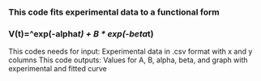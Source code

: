 ### This code fits experimental data to a functional form 
### V(t)=^exp(-alpha*t) + B * exp(-beta*t)

This codes needs for input: Experimental data in .csv format with x and y columns
This code outputs: Values for A, B, alpha, beta, and graph with experimental and fitted curve

